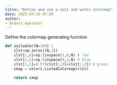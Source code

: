 ```yaml
---
title: "Define and use a soil and water colormap"
date: 2023-03-29 07:50
author:
- Anders Kaestner
---
```



Define the colormap generating function
```python
def soilwater(N=100) :
    clst=np.zeros([N,3])
    clst[:,0]=np.linspace(1,0,N) # red
    clst[:,2]=np.linspace(0,1,N) # blue
    clst[:,1]=0.5*(clst[:,0]+clst[:,2]) # green
    cmap = colors.ListedColormap(clst)

    return cmap
```
